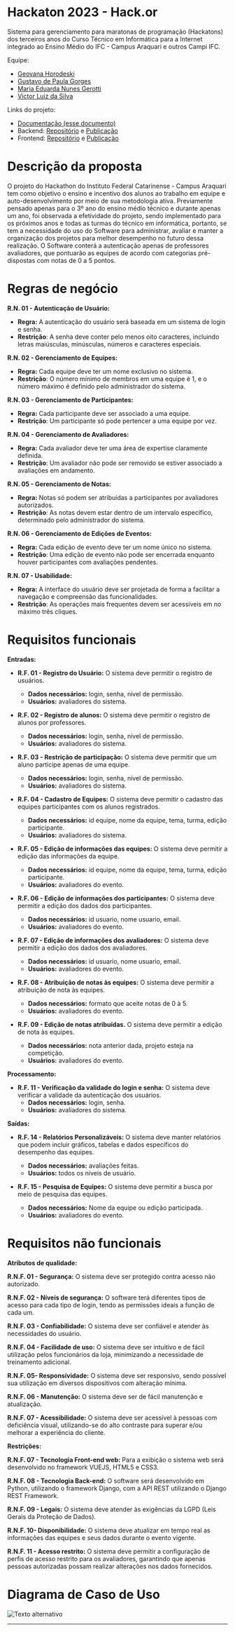 # Hackaton 2023 - Hack.or

Sistema para gerenciamento para maratonas de programação (Hackatons) dos terceiros anos do Curso Técnico em Informática para a Internet integrado ao Ensino Médio do IFC - Campus Araquari e outros Campi IFC.

Equipe:
- [Geovana Horodeski](github.com/horodeski)
- [Gustavo de Paula Gorges](github.com/GustavodePaulaGorges)
- [Maria Eduarda Nunes Gerotti](github.com/mariagerotti)
- [Victor Luiz da Silva](github.com/VictoorLDS)

  
Links do projeto:

-   [Documentação (esse documento)](github.com/Pro3-2/Documentacao)
-   Backend: [Repositório](https://github.com/Pro3-2/DjangoBla-main) e [Publicação](https://djangobla-main-dev-khme.2.us-1.fl0.io)
-   Frontend: [Repositório](https://github.com/Pro3-2/Hack-or) e [Publicação](hackor.surge.sh)

# Descrição da proposta

O projeto do Hackathon do Instituto Federal Catarinense - Campus Araquari tem como objetivo o ensino e incentivo dos alunos ao trabalho em equipe e auto-desenvolvimento por meio de sua metodologia ativa. Previamente pensado apenas para o 3º ano do ensino médio técnico e durante apenas um ano, foi observada a efetividade do projeto, sendo implementado para os próximos anos e todas as turmas do técnico em informática, portanto, se tem a necessidade do uso do Software para administrar, avaliar e manter a organização dos projetos para melhor desempenho no futuro dessa realização. O Software conterá a autenticação apenas de professores avaliadores, que pontuarão as equipes de acordo com categorias pré-dispostas com notas de 0 a 5 pontos. 

# Regras de negócio

  ****R.N. 01 -** Autenticação de Usuário:**
-  **Regra:**
            A autenticação do usuário será baseada em um sistema de login e senha.
 - **Restrição**:
            A senha deve conter pelo menos oito caracteres, incluindo letras maiúsculas, minúsculas, números e caracteres especiais.

 ****R.N. 02 -** Gerenciamento de Equipes:**
  -  **Regra:**
            Cada equipe deve ter um nome exclusivo no sistema.
  - **Restrição**:
            O número mínimo de membros em uma equipe é 1, e o número máximo é definido pelo administrador do sistema.

  ****R.N. 03 -** Gerenciamento de Participantes:**
  - **Regra:**
            Cada participante deve ser associado a uma equipe.
  - **Restrição**:
            Um participante só pode pertencer a uma equipe por vez.

  ****R.N. 04 -** Gerenciamento de Avaliadores:**
  -  **Regra:**
            Cada avaliador deve ter uma área de expertise claramente definida.
  - **Restrição**:
            Um avaliador não pode ser removido se estiver associado a avaliações em andamento.

  ****R.N. 05 -** Gerenciamento de Notas:**
  - **Regra:**
            Notas só podem ser atribuídas a participantes por avaliadores autorizados.
  - **Restrição**:
            As notas devem estar dentro de um intervalo específico, determinado pelo administrador do sistema.

  ****R.N. 06 -** Gerenciamento de Edições de Eventos:**
  - **Regra:**
            Cada edição de evento deve ter um nome único no sistema.
  - **Restrição**:
            Uma edição de evento não pode ser encerrada enquanto houver participantes com avaliações pendentes.

  **R.N. 07 - Usabilidade:**
  -  **Regra:**
            A interface do usuário deve ser projetada de forma a facilitar a navegação e compreensão das funcionalidades.
  - **Restrição**:
            As operações mais frequentes devem ser acessíveis em no máximo três cliques.

# Requisitos funcionais

**Entradas:**

- **R.F. 01 - Registro do Usuário:** O sistema deve permitir o registro de usuários.
  - **Dados necessários:** login, senha, nível de permissão. 
  - **Usuários:** avaliadores do sistema.

- **R.F. 02 - Registro de alunos:** O sistema deve permitir o registro de alunos por professores.
  - **Dados necessários:** login, senha, nível de permissão. 
  - **Usuários:** avaliadores do sistema.

- **R.F. 03 - Restrição de participação:** O sistema deve permitir que um aluno participe apenas de uma equipe.
  - **Dados necessários:** login, senha, nível de permissão. 
  - **Usuários:**  avaliadores do sistema.

- **R.F. 04 - Cadastro de Equipes:** O sistema deve permitir o cadastro das equipes participantes com os alunos registrados.
  - **Dados necessários:** id equipe, nome da equipe, tema, turma, edição participante.
  - **Usuários:** avaliadores do sistema.

- **R.F. 05 - Edição de informações das equipes:** O sistema deve permitir a edição das informações da equipe.
   - **Dados necessários:** id equipe, nome da equipe, tema, turma, edição participante.
   - **Usuários:** avaliadores do evento.

- **R.F. 06 - Edição de informações dos participantes:** O sistema deve permitir a edição dos dados dos participantes.
  - **Dados necessários:** id usuario, nome usuario, email.
  - **Usuários:** avaliadores do evento.

- **R.F. 07 - Edição de informações dos avaliadores:** O sistema deve permitir a edição dos dados dos avaliadores.
  - **Dados necessários:**  id usuario, nome usuario, email.
  - **Usuários:** avaliadores do evento.

- **R.F. 08 - Atribuição de notas às equipes:** O sistema deve permitir a atribuição de nota às equipes.
  - **Dados necessários:** formato que aceite notas de 0 à 5.
  - **Usuários:** avaliadores do evento.

- **R.F. 09 - Edição de notas atribuídas.** O sistema deve permitir a edição de nota às equipes.
  - **Dados necessários:** nota anterior dada, projeto esteja na competição.
  - **Usuários:** avaliadores do evento.

**Processamento:**

- **R.F. 11 - Verificação da validade do login e senha:** O sistema deve verificar a validade da autenticação dos usuários.
  - **Dados necessários:** login, senha.
  - **Usuários:**  avaliadores do sistema.

**Saídas:**

- **R.F. 14 - Relatórios Personalizáveis:** O sistema deve manter relatórios que podem incluir gráficos, tabelas e dados específicos do desempenho das equipes. 
  - **Dados necessários:** avaliações feitas.
  - **Usuários:** todos os níveis de usuário.

- **R.F. 15 - Pesquisa de Equipes:** O sistema deve permitir a busca por meio de pesquisa das equipes. 
  - **Dados necessários:** Nome da equipe ou edição participada.
  - **Usuários:** avaliadores do evento.
 
#  Requisitos não funcionais

  **Atributos de qualidade:**

**R.N.F. 01 - Segurança:** O sistema deve ser protegido contra acesso não autorizado.

**R.N.F. 02 - Níveis de segurança:** O software terá diferentes tipos de acesso para cada tipo de login, tendo as permissões ideais a função de cada um.

**R.N.F. 03 - Confiabilidade:** O sistema deve ser confiável e atender às necessidades do usuário.

**R.N.F. 04 - Facilidade de uso:** O sistema deve ser intuitivo e de fácil utilização pelos funcionários da loja, minimizando a necessidade de treinamento adicional.

**R.N.F. 05- Responsividade:**  O sistema deve ser responsivo, sendo possível sua utilização em diversos dispositivos com alteração mínima.

**R.N.F. 06 - Manutenção:** O sistema deve ser de fácil manutenção e atualização.

**R.N.F. 07 - Acessibilidade:** O sistema deve ser acessível à pessoas com deficiência visual, utilizando-se do alto contraste para superar e/ou melhorar a experiência do cliente.

**Restrições:** 

**R.N.F. 07 - Tecnologia Front-end web:** Para a exibição o sistema web será desenvolvido no framework VUEJS, HTML5 e CSS3.

**R.N.F. 08 - Tecnologia Back-end:** O software será desenvolvido em Python, utilizando o framework Django, com a API REST utilizando o Django REST Framework.

**R.N.F. 09 - Legais:** O sistema deve atender às exigências da LGPD (Leis Gerais da Proteção de Dados).

**R.N.F. 10- Disponibilidade:** O sistema deve atualizar em tempo real as informações das equipes e seus dados durante o evento vigente.

**R.N.F. 11 - Acesso restrito:** O sistema deve permitir a configuração de perfis de acesso restrito para os avaliadores, garantindo que apenas pessoas autorizadas possam realizar alterações nos dados fornecidos.

# Diagrama de Caso de Uso

![Texto alternativo](docs/uml-hackathon.jpg)

---

